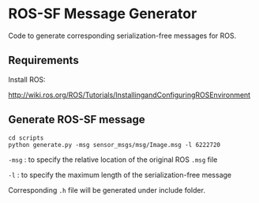 # ROS-SF Message Generator

Code to generate corresponding serialization-free messages for ROS.



## Requirements

Install ROS:

http://wiki.ros.org/ROS/Tutorials/InstallingandConfiguringROSEnvironment

### 

## Generate ROS-SF message

```
cd scripts
python generate.py -msg sensor_msgs/msg/Image.msg -l 6222720
```

`-msg` : to specify the relative location of the original ROS `.msg` file

`-l` : to specify the maximum length of the serialization-free message

Corresponding `.h` file will be generated under include folder.
